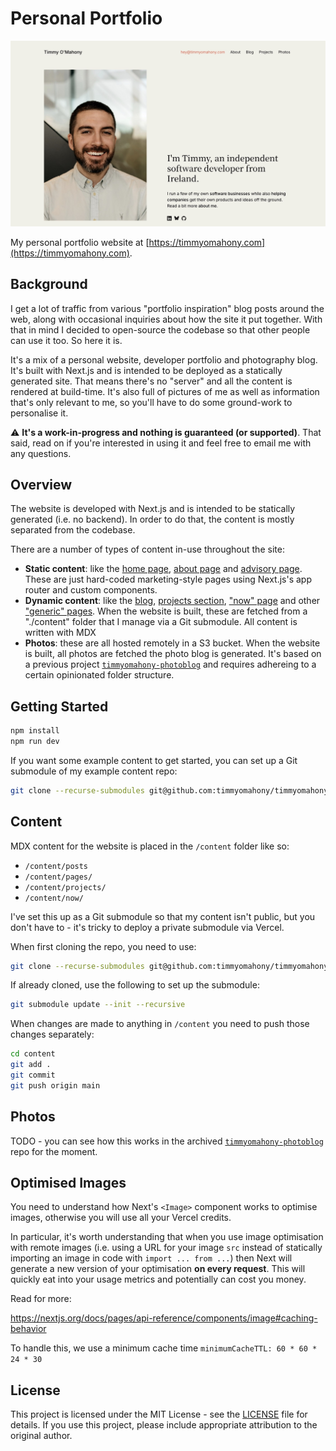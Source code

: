 # Personal Portfolio

![Screenshot of my homepage](./screenshot.jpg)

My personal portfolio website at [https://timmyomahony.com](https://timmyomahony.com).

## Background

I get a lot of traffic from various "portfolio inspiration" blog posts around the web, along with occasional inquiries about how the site it put together. With that in mind I decided to open-source the codebase so that other people can use it too. So here it is.

It's a mix of a personal website, developer portfolio and photography blog. It's built with Next.js and is intended to be deployed as a statically generated site. That means there's no "server" and all the content is rendered at build-time. It's also full of pictures of me as well as information that's only relevant to me, so you'll have to do some ground-work to personalise it.

⚠️ **It's a work-in-progress and nothing is guaranteed (or supported)**. That said, read on if you're interested in using it and feel free to email me with any questions.

## Overview

The website is developed with Next.js and is intended to be statically generated (i.e. no backend). In order to do that, the content is mostly separated from the codebase.

There are a number of types of content in-use throughout the site:

- **Static content**: like the [home page](https://timmyomahony.com/), [about page](https://timmyomahony.com/about/) and [advisory page](https://timmyomahony.com/advisory/). These are just hard-coded marketing-style pages using Next.js's app router and custom components.
- **Dynamic content**: like the [blog](https://timmyomahony.com/blog/), [projects section](https://timmyomahony.com/projects/), ["now" page](https://timmyomahony.com/now/) and other ["generic" pages](https://timmyomahony.com/privacy-policy/). When the website is built, these are fetched from a "./content" folder that I manage via a Git submodule. All content is written with MDX
- **Photos**: these are all hosted remotely in a S3 bucket. When the website is built, all photos are fetched the photo blog is generated. It's based on a previous project [`timmyomahony-photoblog`](https://github.com/timmyomahony/timmyomahony-photoblog) and requires adhereing to a certain opinionated folder structure.

## Getting Started

```bash
npm install
npm run dev
```

If you want some example content to get started, you can set up a Git submodule of my example content repo:

```sh
git clone --recurse-submodules git@github.com:timmyomahony/timmyomahony-portfolio-example-content.git
```

## Content

MDX content for the website is placed in the `/content` folder like so:

- `/content/posts`
- `/content/pages/`
- `/content/projects/`
- `/content/now/`

I've set this up as a Git submodule so that my content isn't public, but you don't have to - it's tricky to deploy a private submodule via Vercel.

When first cloning the repo, you need to use:

```sh
git clone --recurse-submodules git@github.com:timmyomahony/timmyomahony-portfolio-example-content.git content
```

If already cloned, use the following to set up the submodule:

```sh
git submodule update --init --recursive
```

When changes are made to anything in `/content` you need to push those changes separately:

```sh
cd content
git add .
git commit
git push origin main
```

## Photos

TODO - you can see how this works in the archived [`timmyomahony-photoblog`](https://github.com/timmyomahony/timmyomahony-photoblog) repo for the moment.

## Optimised Images

You need to understand how Next's `<Image>` component works to optimise images, otherwise you will use all your Vercel credits.

In particular, it's worth understanding that when you use image optimisation with remote images (i.e. using a URL for your image `src` instead of statically importing an image in code with `import ... from ...`) then Next will generate a new version of your optimisation **on every request**. This will quickly eat into your usage metrics and potentially can cost you money.

Read for more:

https://nextjs.org/docs/pages/api-reference/components/image#caching-behavior

To handle this, we use a minimum cache time `minimumCacheTTL: 60 * 60 * 24 * 30`

## License

This project is licensed under the MIT License - see the [LICENSE](./LICENSE.md) file for details. If you use this project, please include appropriate attribution to the original author.
